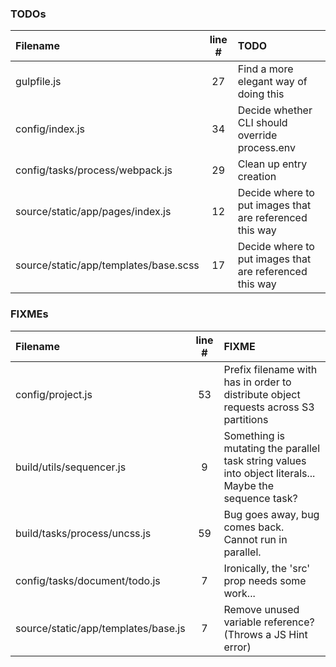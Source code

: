### TODOs
| Filename | line # | TODO
|:------|:------:|:------
| gulpfile.js | 27 | Find a more elegant way of doing this
| config/index.js | 34 | Decide whether CLI should override process.env
| config/tasks/process/webpack.js | 29 | Clean up entry creation
| source/static/app/pages/index.js | 12 | Decide where to put images that are referenced this way
| source/static/app/templates/base.scss | 17 | Decide where to put images that are referenced this way

### FIXMEs
| Filename | line # | FIXME
|:------|:------:|:------
| config/project.js | 53 | Prefix filename with has in order to distribute object requests across S3  partitions
| build/utils/sequencer.js | 9 | Something is mutating the parallel task string values into object literals... Maybe the sequence task?
| build/tasks/process/uncss.js | 59 | Bug goes away, bug comes back. Cannot run in parallel.
| config/tasks/document/todo.js | 7 | Ironically, the 'src' prop needs some work...
| source/static/app/templates/base.js | 7 | Remove unused variable reference? (Throws a JS Hint error)